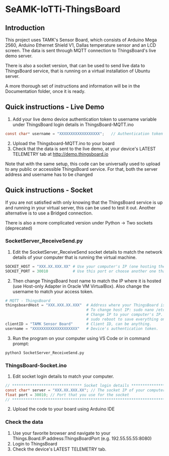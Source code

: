 # SeAMK-IoTTi-ThingsBoard

## Introduction
This project uses TAMK's Sensor Board, which consists of Arduino Mega 2560, Arduino Ethernet Shield V1, Dallas temperature sensor and an LCD screen. The data is sent through MQTT connection to ThingsBoard's live demo server.

There is also a socket version, that can be used to send live data to ThingsBoard service, that is running on a virtual installation of Ubuntu server.

A more thorough set of instructions and information will be in the Documentation folder, once it is ready.

## Quick instructions - Live Demo

1. Add your live demo device authentication token to username variable under ThingsBoard login details in ThingsBoard-MQTT.ino
```C
const char* username = "XXXXXXXXXXXXXXXXXX";   // Authentication token here
```
2. Upload the Thingsboard-MQTT.ino to your board
3. Check that the data is sent to the live demo, at your device's LATEST TELEMETRY tab at http://demo.thingsboard.io

Note that with the same setup, this code can be universally used to upload to any public or accessible ThingsBoard service. For that, both the server address and username has to be changed

## Quick instructions - Socket

If you are not satisfied with only knowing that the ThingsBoard service is up and running in your virtual server, this can be used to test it out. Another alternative is to use a Bridged connection.

There is also a more complicated version under Python -> Two sockets (deprecated)

### SocketServer_ReceiveSend.py

1. Edit the SocketServer_ReceiveSend socket details to match the network details of your computer that is running the virtual machine.
```Python
SOCKET_HOST = "XXX.XX.XXX.XX" # Use your computer's IP (one hosting the Virtual Machine)
SOCKET_PORT = 30010           # Use this port or choose another one that is free.
```
2. Then change ThingsBoard host name to match the IP where it is hosted (use Host-only Adapter in Oracle VM VirtualBox). Also change the username to match your access token.
```Python
# MQTT - ThingsBoard
thingsboardHost = "XXX.XXX.XX.XXX"  # Address where your ThingsBoard is hosted (127.0.0.1 => default(i.e. localhost))
                                    # To change host IP: sudo nano /etc/thingsboard/conf/thingsboard.yml
                                    # Change IP to your computer's IP. Remember to change the IP of MQTT Broker and use 
                                    # sudo reboot to save everything once you are finished.
clientID = "TAMK Sensor Board"      # Client ID, can be anything.
username = "XXXXXXXXXXXXXXXXXXXX"   # Device's authentication token.
```
3. Run the program on your computer using VS Code or in command prompt:
```
python3 SocketServer_ReceiveSend.py
```

### ThingsBoard-Socket.ino
1. Edit socket login details to match your computer.
```C
// ******************************* Socket login details ********************************
const char* server = "XXX.XX.XXX.XX"; // The socket IP of your computer
float port = 30010; // Port that you use for the socket
// *************************************************************************************
```
2. Upload the code to your board using Arduino IDE


### Check the data

1. Use your favorite browser and navigate to your Things.Board.IP.address:ThingsBoardPort (e.g. 192.55.55.55:8080)
2. Login to ThingsBoard
3. Check the device's LATEST TELEMETRY tab.
